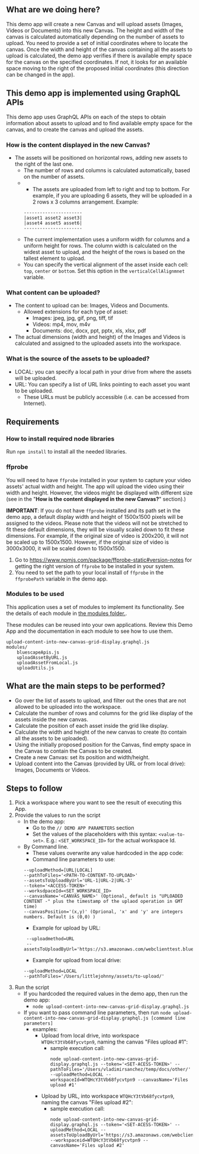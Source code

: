 ## What are we doing here?

This demo app will create a new Canvas and will upload assets (Images, Videos or Documents) into this new Canvas. 
The height and width of the canvas is calculated automatically depending on the number of assets to upload. 
You need to provide a set of initial coordinates where to locate the canvas. Once the width and height of the canvas containing all the assets to upload is calculated, the demo app verifies if there is available empty space for the canvas on the specified coordinates. If not, it looks for an available space moving to the right of the proposed initial coordinates (this direction can be changed in the app).

## This demo app is implemented using GraphQL APIs

This demo app uses GraphQL APIs on each of the steps to obtain information about assets to upload and to find available empty space for the canvas, and to create the canvas and upload the assets.

### How is the content displayed in the new Canvas?

- The assets will be positioned on horizontal rows, adding new assets to the right of the last one.
  - The number of rows and columns is calculated automatically, based on the number of assets.
  - - The assets are uploaded from left to right and top to bottom. For example, if you are uploading 6 assets, they will be uploaded in a 2 rows x 3 columns arrangement. Example:
    ```
    ----------------------   
    |asset1 asset2 asset3|
    |asset4 asset5 asset6|
    ----------------------
    ```
  - The current implementation uses a uniform width for columns and a uniform height for rows. The column width is calculated on the widest asset to upload, and the height of the rows is based on the tallest element to upload.
  - You can specify the vertical alignment of the asset inside each cell: `top`, `center` or `bottom`. Set this option in the `verticalCellAlignmnet` variable.

### What content can be uploaded?

- The content to upload can be: Images, Videos and Documents.
  - Allowed extensions for each type of asset:
    - Images: jpeg, jpg, gif, png, tiff, tif
    - Videos: mp4, mov, m4v
    - Documents: doc, docx, ppt, pptx, xls, xlsx, pdf
- The actual dimensions (width and height) of the Images and Videos is calculated and assigned to the uploaded assets into the workspace.

### What is the source of the assets to be uploaded?

- LOCAL: you can specify a local path in your drive from where the assets will be uploaded.
- URL: You can specify a list of URL links pointing to each asset you want to be uploaded.
  - These URLs must be publicly accessible (i.e. can be accessed from Internet).

## Requirements

### How to install required node libraries

Run `npm install` to install all the needed libraries.

### ffprobe

You will need to have `ffprobe` installed in your system to capture your video assets' actual width and height. The app will upload the video using their width and height. However, the videos might be displayed with different size (see in the "**How is the content displayed in the new Canvas?**" section).)

**IMPORTANT**: If you do not have `ffprobe` installed and its path set in the demo app, a default display width and height of 1500x1500 pixels will be assigned to the videos. Please note that the videos will not be stretched to fit these default dimensions, they will be visually scaled down to fit these dimensions. For example, if the original size of video is 200x200, it will not be scaled up to 1500x1500. However, if the original size of video is 3000x3000, it will be scaled down to 1500x1500.

1. Go to https://www.npmjs.com/package/ffprobe-static#version-notes for getting the right version of `ffprobe` to be installed in your system.
2. You need to set the path to your local install of `ffprobe` in the `ffprobePath` variable in the demo app.

### Modules to be used

This application uses a set of modules to implement its functionality. See the details of each module in [the modules folder.](./modules).

These modules can be reused into your own applications. Review this Demo App and the documentation in each module to see how to use them.

```
upload-content-into-new-canvas-grid-display.graphql.js
modules/
    bluescapeApis.js
    uploadAssetByURL.js
    uploadAssetFromLocal.js
    uploadUtils.js
```

## What are the main steps to be performed?

- Go over the list of assets to upload, and filter out the ones that are not allowed to be uploaded into the workspace.
- Calculate the number of rows and columns for the grid like display of the assets inside the new canvas.
- Calculate the position of each asset inside the grid like display.
- Calculate the width and height of the new canvas to create (to contain all the assets to be uploaded).
- Using the initially proposed position for the Canvas, find empty space in the Canvas to contain the Canvas to be created.
- Create a new Canvas: set its position and width/height.
- Upload content into the Canvas (provided by URL or from local drive): Images, Documents or Videos.

## Steps to follow

1. Pick a workspace where you want to see the result of executing this App.
2. Provide the values to run the script
    - In the demo app:
        - Go to the `// DEMO APP PARAMETERS` section
        - Set the values of the placeholders with this syntax: `<value-to-set>`. E.g.: `<SET_WORKSPACE_ID>` for the actual workspace Id.
    - By Command line. 
        - These values overwrite any value hardcoded in the app code:
        - Command line parameters to use:
        ```
        --uploadMethod=[URL|LOCAL]
        --pathToFiles='<PATH-TO-CONTENT-TO-UPLOAD>'
        --assetsToUploadByUrl='URL-1|URL-2|URL-3' 
        --token='<ACCESS-TOKEN>'
        --worksdpaceId=<SET_WORKSPACE_ID> 
        --canvasName='<CANVAS_NAME>' (Optional, default is "UPLOADED CONTENT -" plus the timestamp of the uplaod operation in GMT time)
        --canvasPosition='(x,y)' (Oprional, 'x' and 'y' are integers numbers. Default is (0,0) )
        ```
        - Example for upload by URL:
        ```
         --uploadmethod=URL
         --assetsToUploadByUrl='https://s3.amazonaws.com/webclienttest.bluescape.com/share/images/landscape.jpg|https://s3.amazonaws.com/webclienttest.bluescape.com/share/images/18.jpg'
        ```
        - Example for upload from local drive:
        ```
        --uploadMethod=LOCAL
        --pathToFiles='/Users/littlejohnny/assets/to-upload/'
        ```
3. Run the script
   - If you hardcoded the required values in the demo app, then run the demo app: 
     - `node upload-content-into-new-canvas-grid-display.graphql.js` 
   - If you want to pass command line parameters, then run `node upload-content-into-new-canvas-grid-display.graphql.js [command line parameters]`
     - examples:
       - Upload from local drive, into workspace `WTQHcY3tVb68fycvtpn9`, naming the canvas "Files upload #1":
         - sample execution call:
            ```
            node upload-content-into-new-canvas-grid-display.graphql.js --token='<SET-ACESS-TOKEN>' --pathToFiles='/Users/vladimirsanchez/temp/docs/other/' --uploadMethod=LOCAL --workspaceId=WTQHcY3tVb68fycvtpn9 --canvasName='Files upload #1'
            ```
       - Upload by URL, into workspace `WTQHcY3tVb68fycvtpn9`, naming the canvas "Files upload #2":
          - sample execution call:
            ```
            node upload-content-into-new-canvas-grid-display.graphql.js --token='<SET-ACESS-TOKEN>' --uploadMethod=LOCAL --assetsToUploadByUrl='https://s3.amazonaws.com/webclienttest.bluescape.com/share/images/landscape.jpg|https://s3.amazonaws.com/webclienttest.bluescape.com/share/images/18.jpg' --workspaceid=WTQHcY3tVb68fycvtpn9 --canvasName='Files upload #2'
            ```


